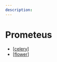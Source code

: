 ```yaml
---
description: 
---
```

# Prometeus

- [[celery]]
- [[flower]]

[//begin]: # "Autogenerated link references for markdown compatibility"
[celery]: celery "Celery"
[flower]: flower "Flower"
[//end]: # "Autogenerated link references"